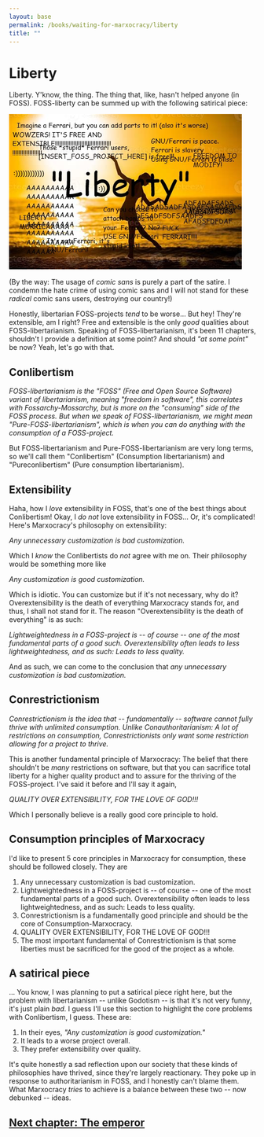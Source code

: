 ```yaml
---
layout: base
permalink: /books/waiting-for-marxocracy/liberty
title: ""
---
```


# Liberty
Liberty. Y'know, the thing. The thing that, like, hasn't helped anyone (in FOSS).
FOSS-liberty can be summed up with the following satirical piece:

[![Liberty!](/images/liberty.png)](/)

(By the way: The usage of *comic sans* is purely a part of the satire. I condemn
the hate crime of using comic sans and I will not stand for these *radical*
comic sans users, destroying our country!)

Honestly, libertarian FOSS-projects *tend* to be worse... But hey! They're extensible,
am I right? Free and extensible is the only *good* qualities about FOSS-libertarianism.
Speaking of FOSS-libertarianism, it's been 11 chapters, shouldn't I provide a definition
at some point? And should *"at some point"* be now? Yeah, let's go with that.

## Conlibertism
*FOSS-libertarianism is the "FOSS" (Free and Open Source Software) variant of libertarianism,
meaning "freedom in software", this correlates with Fossarchy-Mossarchy, but is more on the
"consuming" side of the FOSS process. But when we speak of FOSS-libertarianism, we might mean
"Pure-FOSS-libertarianism", which is when you can do anything with the consumption of a
FOSS-project.*

But FOSS-libertarianism and Pure-FOSS-libertarianism are very long terms, so we'll call them
"Conlibertism" (Consumption libertarianism) and "Pureconlibertism" (Pure consumption
libertarianism).

## Extensibility
Haha, how I *love* extensibility in FOSS, that's one of the best things about Conlibertism!
Okay, I *do not* love extensibility in FOSS... Or, it's complicated! Here's Marxocracy's
philosophy on extensibility:

*Any unnecessary customization is bad customization.*

Which I *know* the Conlibertists do *not* agree with me on. Their philosophy would be
something more like

*Any customization is good customization.*

Which is idiotic. You can customize but if it's not necessary, why do it?
Overextensibility is the death of everything Marxocracy stands for, and thus,
I shall not stand for it. The reason "Overextensibility is the death of
everything" is as such:

*Lightweightedness in a FOSS-project is -- of course -- one of the most
fundamental parts of a good such. Overextensibility often leads to less
lightweightedness, and as such: Leads to less quality.*

And as such, we can come to the conclusion that *any unnecessary
customization is bad customization.*

## Conrestrictionism
*Conrestrictionism is the idea that -- fundamentally -- software cannot
fully thrive with unlimited consumption. Unlike Conauthoritarianism:
A lot of restrictions on consumption, Conrestrictionists only want
some restriction allowing for a project to thrive.*

This is another fundamental principle of Marxocracy: The belief that
there shouldn't be *many* restrictions on software, but that you can
sacrifice total liberty for a higher quality product and to assure
for the thriving of the FOSS-project. I've said it before and I'll
say it again,

*QUALITY OVER EXTENSIBILITY, FOR THE LOVE OF GOD!!!*

Which I personally believe is a really good core principle to hold.

## Consumption principles of Marxocracy
I'd like to present 5 core principles in Marxocracy for consumption,
these should be followed closely. They are

1. Any unnecessary customization is bad customization.
2. Lightweightedness in a FOSS-project is -- of course -- one of the most
fundamental parts of a good such. Overextensibility often leads to less
lightweightedness, and as such: Leads to less quality.
3. Conrestrictionism is a fundamentally good principle and should be the
core of Consumption-Marxocracy.
4. QUALITY OVER EXTENSIBILITY, FOR THE LOVE OF GOD!!!
5. The most important fundamental of Conrestrictionism is that some liberties
must be sacrificed for the good of the project as a whole.

## A satirical piece
... You know, I was planning to put a satirical piece right here, but the problem
with libertarianism -- unlike Godotism -- is that it's not very funny, it's just
plain *bad*. I guess I'll use this section to highlight the core problems with
Conlibertism, I guess. These are:

1. In their eyes, *"Any customization is good customization."*
2. It leads to a worse project overall.
3. They prefer extensibility over quality.

It's quite honestly a sad reflection upon our society that these kinds of
philosophies have thrived, since they're largely reactionary. They poke up in
response to authoritarianism in FOSS, and I honestly can't blame them. What
Marxocracy *tries* to achieve is a balance between these two -- now debunked --
ideas.

## [Next chapter: The emperor](/books/waiting-for-marxocracy/the-emperor)
